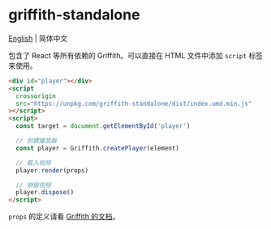 # griffith-standalone

[English](./README.md) | 简体中文

包含了 React 等所有依赖的 Griffith。可以直接在 HTML 文件中添加 `script` 标签来使用。

```html
<div id="player"></div>
<script
  crossorigin
  src="https://unpkg.com/griffith-standalone/dist/index.umd.min.js"
></script>
<script>
  const target = document.getElementById('player')

  // 创建播放器
  const player = Griffith.createPlayer(element)

  // 载入视频
  player.render(props)

  // 销毁视频
  player.dispose()
</script>
```

`props` 的定义请看 [Griffith 的文档](../packages/griffith#readme)。
